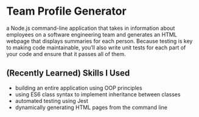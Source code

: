 # Team Profile Generator

a Node.js command-line application that takes in information about employees on a software engineering team and generates an HTML webpage that displays summaries for each person. Because testing is key to making code maintainable, you’ll also write unit tests for each part of your code and ensure that it passes all of them.




## (Recently Learned) Skills I Used
* building an entire application using OOP principles
* using ES6 class syntax to implement inheritance between classes
* automated testing using Jest
* dynamically generating HTML pages from the command line 
